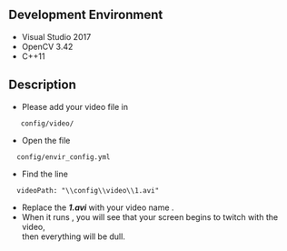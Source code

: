 ## Development Environment 
* Visual Studio 2017<br>
* OpenCV 3.42<br>
* C++11 <br>

## Description 
* Please add your video file in 
```
   config/video/
```
* Open the file
```
  config/envir_config.yml
```
* Find the line
```
  videoPath: "\\config\\video\\1.avi"

```
* Replace the ***1.avi*** with your video name .
* When it runs , you will see that your screen begins to twitch with the video,<br>
then everything will be dull. <br>
